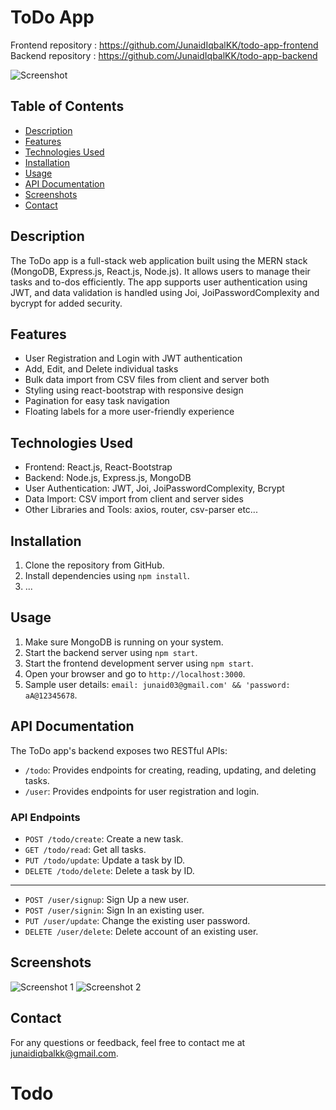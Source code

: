 # ToDo App

Frontend repository : https://github.com/JunaidIqbalKK/todo-app-frontend
Backend repository : https://github.com/JunaidIqbalKK/todo-app-backend

![Screenshot](/public/todo-0.png)

## Table of Contents

- [Description](#description)
- [Features](#features)
- [Technologies Used](#technologies-used)
- [Installation](#installation)
- [Usage](#usage)
- [API Documentation](#api-documentation)
- [Screenshots](#screenshots)
- [Contact](#contact)

## Description

The ToDo app is a full-stack web application built using the MERN stack (MongoDB, Express.js, React.js, Node.js). It allows users to manage their tasks and to-dos efficiently. The app supports user authentication using JWT, and data validation is handled using Joi, JoiPasswordComplexity and bycrypt for added security.

## Features

- User Registration and Login with JWT authentication
- Add, Edit, and Delete individual tasks
- Bulk data import from CSV files from client and server both
- Styling using react-bootstrap with responsive design
- Pagination for easy task navigation
- Floating labels for a more user-friendly experience

## Technologies Used

- Frontend: React.js, React-Bootstrap
- Backend: Node.js, Express.js, MongoDB
- User Authentication: JWT, Joi, JoiPasswordComplexity, Bcrypt
- Data Import: CSV import from client and server sides
- Other Libraries and Tools: axios, router, csv-parser etc...

## Installation

1. Clone the repository from GitHub.
2. Install dependencies using `npm install`.
3. ...

## Usage

1. Make sure MongoDB is running on your system.
2. Start the backend server using `npm start`.
3. Start the frontend development server using `npm start`.
4. Open your browser and go to `http://localhost:3000`.
5. Sample user details: `email: junaid03@gmail.com' && 'password: aA@12345678`.

## API Documentation

The ToDo app's backend exposes two RESTful APIs:

- `/todo`: Provides endpoints for creating, reading, updating, and deleting tasks.
- `/user`: Provides endpoints for user registration and login.

### API Endpoints

- `POST /todo/create`: Create a new task.
- `GET /todo/read`: Get all tasks.
- `PUT /todo/update`: Update a task by ID.
- `DELETE /todo/delete`: Delete a task by ID.

---

- `POST /user/signup`: Sign Up a new user.
- `POST /user/signin`: Sign In an existing user.
- `PUT /user/update`: Change the existing user password.
- `DELETE /user/delete`: Delete account of an existing user.

## Screenshots

![Screenshot 1](/public/todo-2.png)
![Screenshot 2](/public/todo-1.png)

## Contact

For any questions or feedback, feel free to contact me at [junaidiqbalkk@gmail.com](mailto:junaidiqbalkk@gmail.com).
# Todo
